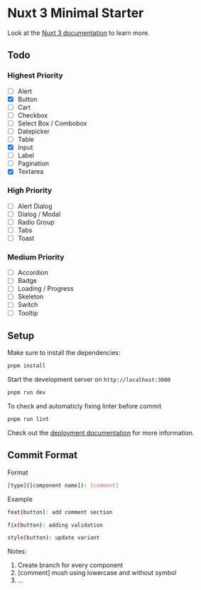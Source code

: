 # Nuxt 3 Minimal Starter

Look at the [Nuxt 3 documentation](https://nuxt.com/docs/getting-started/introduction) to learn more.

## Todo

### Highest Priority

- [ ] Alert
- [x] Button
- [ ] Cart
- [ ] Checkbox
- [ ] Select Box / Combobox
- [ ] Datepicker
- [ ] Table
- [x] Input
- [ ] Label
- [ ] Pagination
- [x] Textarea

### High Priority

- [ ] Alert Dialog
- [ ] Dialog / Modal
- [ ] Radio Group
- [ ] Tabs
- [ ] Toast

### Medium Priority

- [ ] Accordion
- [ ] Badge
- [ ] Loading / Progress
- [ ] Skeleton
- [ ] Switch
- [ ] Tooltip

## Setup

Make sure to install the dependencies:

```bash
pnpm install
```

Start the development server on `http://localhost:3000`

```bash
pnpm run dev
```

To check and automaticly fixing linter before commit

```bash
pnpm run lint
```

Check out the [deployment documentation](https://nuxt.com/docs/getting-started/deployment) for more information.

## Commit Format

Format

```bash
[type]([component name]): [comment]
```

Example

```bash
feat(button): add comment section

fix(button): adding validation

style(button): update variant
```

Notes:

1. Create branch for every component
2. [comment] mush using lowercase and without symbol
3. ...
